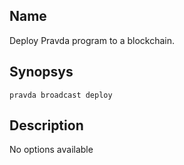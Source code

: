 ## Name
Deploy Pravda program to a blockchain.

## Synopsys
```
pravda broadcast deploy
```

## Description

No options available
